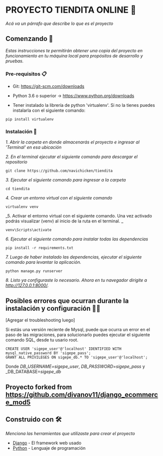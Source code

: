 # PROYECTO TIENDITA ONLINE 🛒

_Acá va un párrafo que describe lo que es el proyecto_

## Comenzando 🚀

_Estas instrucciones te permitirán obtener una copia del proyecto en funcionamiento en tu máquina local para propósitos de desarrollo y pruebas._


### Pre-requisitos 📋


- Git: https://git-scm.com/downloads

- Python 3.6 o superior -> https://www.python.org/downloads

- Tener instalado la librería de python 'virtualenv'. Si no la tienes puedes instalarla con el siguiente comando:
```
pip install virtualenv
```

### Instalación 🔧

_1. Abrir la carpeta en donde almacenarás el proyecto e ingresar al 'Terminal' en esa ubicación_

_2. En el terminal ejecutar el siguiente comando para descargar el repositorio_
```
git clone https://github.com/navichicken/tiendita
```
_3. Ejecutar el siguiente comando para ingresar a la carpeta_
```
cd tiendita
```
_4. Crear un entorno virtual con el siguiente comando_
```
virtualenv venv
```
_5. Activar el entorno virtual con el siguiente comando. Una vez activado podrás visualizar (venv) al inicio de la ruta en el terminal. _
```
venv\Scripts\activate
```
_6. Ejecutar el siguiente comando para instalar todas las dependencias_
```
pip install -r requirements.txt
```
_7. Luego de haber instalado las dependencias, ejecutar el siguiente comando para levantar la aplicación._
```
python manage.py runserver
```
_8. Listo ya configuraste lo necesario. Ahora en tu navegador dirigite a http://127.0.0.1:8000/._


## Posibles errores que ocurran durante la instalación y configuración 🤬🤬
[Agregar el troubleshooting luego]

Si estás una versión reciente de Mysql, puede que ocurra un error en el paso de las migraciones, para solucionarlo puedes ejecutar el siguiente comando SQL, desde tu usario root.
```
CREATE USER 'sigepe_user'@'localhost' IDENTIFIED WITH mysql_native_password BY 'sigepe_pass';
GRANT ALL PRIVILEGES ON sigepe_db.* TO 'sigepe_user'@'localhost';
```
Donde _DB_USERNAME=sigepe_user_, _DB_PASSWORD=sigepe_pass_ y _DB_DATABASE=_sigepe_db_

## Proyecto forked from https://github.com/divanov11/django_ecommerce_mod5

## Construido con 🛠️

_Menciona las herramientas que utilizaste para crear el proyecto_

* [Django](https://docs.djangoproject.com/en/3.1/) - El framework web usado
* [Python](https://docs.python.org/3/) - Lenguaje de programación
